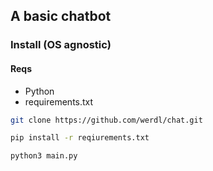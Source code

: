 ## A basic chatbot
### Install (OS agnostic)
#### Reqs
- Python
- requirements.txt
```bash
git clone https://github.com/werdl/chat.git
```
```bash
pip install -r reqiurements.txt
```
```bash
python3 main.py
```
